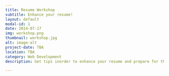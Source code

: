 ```yaml
---
title: Resume Workshop
subtitle: Enhance your resume!
layout: default
modal-id: 1
date: 2014-07-17
img: workshop.png
thumbnail: workshop.jpg
alt: image-alt
project-date: TBA
location: TBA
category: Web Development
description: Get tips inorder to enhance your resume and prepare for the upcoming career fair! NOTE: Everyone is invited (even non-members).

---
```

